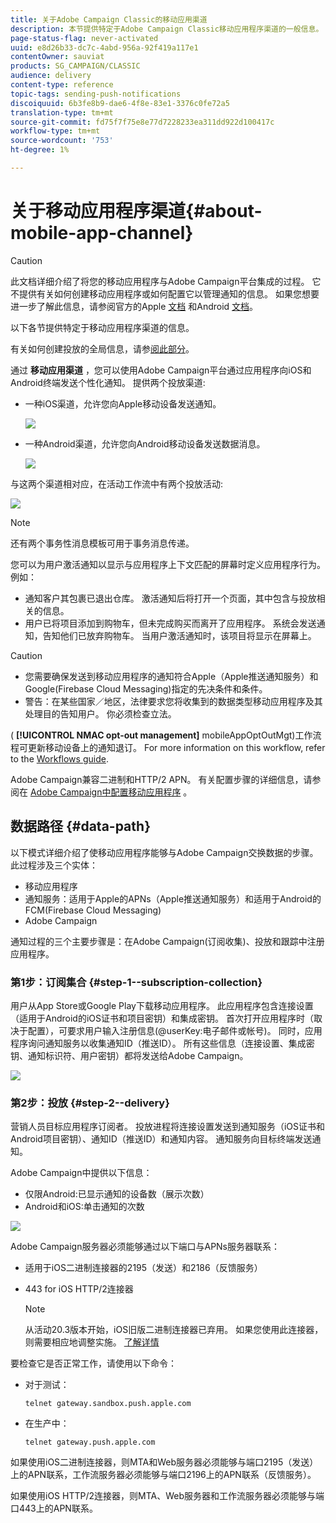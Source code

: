 ```yaml
---
title: 关于Adobe Campaign Classic的移动应用渠道
description: 本节提供特定于Adobe Campaign Classic移动应用程序渠道的一般信息。
page-status-flag: never-activated
uuid: e8d26b33-dc7c-4abd-956a-92f419a117e1
contentOwner: sauviat
products: SG_CAMPAIGN/CLASSIC
audience: delivery
content-type: reference
topic-tags: sending-push-notifications
discoiquuid: 6b3fe8b9-dae6-4f8e-83e1-3376c0fe72a5
translation-type: tm+mt
source-git-commit: fd75f7f75e8e77d7228233ea311dd922d100417c
workflow-type: tm+mt
source-wordcount: '753'
ht-degree: 1%

---
```



# 关于移动应用程序渠道{#about-mobile-app-channel}

>[!CAUTION]
>
>此文档详细介绍了将您的移动应用程序与Adobe Campaign平台集成的过程。 它不提供有关如何创建移动应用程序或如何配置它以管理通知的信息。 如果您想要进一步了解此信息，请参阅官方的Apple [文档](https://developer.apple.com/) 和Android [文档](https://developer.android.com/index.html)。

以下各节提供特定于移动应用程序渠道的信息。

有关如何创建投放的全局信息，请参[阅此部分](../../delivery/using/steps-about-delivery-creation-steps.md)。

通过 **移动应用渠道** ，您可以使用Adobe Campaign平台通过应用程序向iOS和Android终端发送个性化通知。 提供两个投放渠道:

* 一种iOS渠道，允许您向Apple移动设备发送通知。

   ![](assets/nmac_intro_2.png)

* 一种Android渠道，允许您向Android移动设备发送数据消息。

   ![](assets/nmac_intro_1.png)

与这两个渠道相对应，在活动工作流中有两个投放活动:

![](assets/nmac_intro_3.png)

>[!NOTE]
>
>还有两个事务性消息模板可用于事务消息传递。

您可以为用户激活通知以显示与应用程序上下文匹配的屏幕时定义应用程序行为。 例如：

* 通知客户其包裹已退出仓库。 激活通知后将打开一个页面，其中包含与投放相关的信息。
* 用户已将项目添加到购物车，但未完成购买而离开了应用程序。 系统会发送通知，告知他们已放弃购物车。 当用户激活通知时，该项目将显示在屏幕上。

>[!CAUTION]
>
>* 您需要确保发送到移动应用程序的通知符合Apple（Apple推送通知服务）和Google(Firebase Cloud Messaging)指定的先决条件和条件。
>* 警告：在某些国家／地区，法律要求您将收集到的数据类型移动应用程序及其处理目的告知用户。 你必须检查立法。


( **[!UICONTROL NMAC opt-out management]** mobileAppOptOutMgt)工作流程可更新移动设备上的通知退订。 For more information on this workflow, refer to the [Workflows guide](../../workflow/using/mobile-app-channel.md).

Adobe Campaign兼容二进制和HTTP/2 APN。 有关配置步骤的详细信息，请参阅在 [Adobe Campaign中配置移动应用程序](../../delivery/using/configuring-the-mobile-application.md) 。

## 数据路径 {#data-path}

以下模式详细介绍了使移动应用程序能够与Adobe Campaign交换数据的步骤。 此过程涉及三个实体：

* 移动应用程序
* 通知服务：适用于Apple的APNs（Apple推送通知服务）和适用于Android的FCM(Firebase Cloud Messaging)
* Adobe Campaign

通知过程的三个主要步骤是：在Adobe Campaign(订阅收集)、投放和跟踪中注册应用程序。

### 第1步：订阅集合 {#step-1--subscription-collection}

用户从App Store或Google Play下载移动应用程序。 此应用程序包含连接设置（适用于Android的iOS证书和项目密钥）和集成密钥。 首次打开应用程序时（取决于配置），可要求用户输入注册信息(@userKey:电子邮件或帐号)。 同时，应用程序询问通知服务以收集通知ID（推送ID）。 所有这些信息（连接设置、集成密钥、通知标识符、用户密钥）都将发送给Adobe Campaign。

![](assets/nmac_register_view.png)

### 第2步：投放 {#step-2--delivery}

营销人员目标应用程序订阅者。 投放进程将连接设置发送到通知服务（iOS证书和Android项目密钥）、通知ID（推送ID）和通知内容。 通知服务向目标终端发送通知。

Adobe Campaign中提供以下信息：

* 仅限Android:已显示通知的设备数（展示次数）
* Android和iOS:单击通知的次数

![](assets/nmac_delivery_view.png)

Adobe Campaign服务器必须能够通过以下端口与APNs服务器联系：

* 适用于iOS二进制连接器的2195（发送）和2186（反馈服务）
* 443 for iOS HTTP/2连接器

   >[!NOTE]
   >
   > 从活动20.3版本开始，iOS旧版二进制连接器已弃用。 如果您使用此连接器，则需要相应地调整实施。 [了解详情](https://helpx.adobe.com/campaign/kb/migrate-to-http2.html)

要检查它是否正常工作，请使用以下命令：

* 对于测试：

   ```
   telnet gateway.sandbox.push.apple.com
   ```

* 在生产中：

   ```
   telnet gateway.push.apple.com
   ```

如果使用iOS二进制连接器，则MTA和Web服务器必须能够与端口2195（发送）上的APN联系，工作流服务器必须能够与端口2196上的APN联系（反馈服务）。

如果使用iOS HTTP/2连接器，则MTA、Web服务器和工作流服务器必须能够与端口443上的APN联系。

